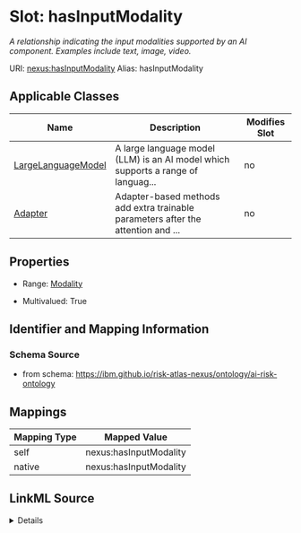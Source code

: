 

# Slot: hasInputModality


_A relationship indicating the input modalities supported by an AI component. Examples include text, image, video._





URI: [nexus:hasInputModality](https://ibm.github.io/risk-atlas-nexus/ontology/hasInputModality)
Alias: hasInputModality

<!-- no inheritance hierarchy -->





## Applicable Classes

| Name | Description | Modifies Slot |
| --- | --- | --- |
| [LargeLanguageModel](LargeLanguageModel.md) | A large language model (LLM) is an AI model which supports a range of languag... |  no  |
| [Adapter](Adapter.md) | Adapter-based methods add extra trainable parameters after the attention and ... |  no  |







## Properties

* Range: [Modality](Modality.md)

* Multivalued: True





## Identifier and Mapping Information







### Schema Source


* from schema: https://ibm.github.io/risk-atlas-nexus/ontology/ai-risk-ontology




## Mappings

| Mapping Type | Mapped Value |
| ---  | ---  |
| self | nexus:hasInputModality |
| native | nexus:hasInputModality |




## LinkML Source

<details>
```yaml
name: hasInputModality
description: A relationship indicating the input modalities supported by an AI component.
  Examples include text, image, video.
from_schema: https://ibm.github.io/risk-atlas-nexus/ontology/ai-risk-ontology
rank: 1000
alias: hasInputModality
domain_of:
- LargeLanguageModel
range: Modality
multivalued: true
inlined: false

```
</details>
